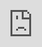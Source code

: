 ```yaml
---
layout: HackTheBox
title:  "HackTheBox - SecNotes"
date:   2021-02-01 15:25:00 +0530
categories: Walkthrough HackTheBox
---
```

<p style="font-family:arial;">HackTheBox SecNotes<br><br>
</p>
<iframe src="https://drive.google.com/file/d/1Wzq4SbhMPNpRU9Vyu2BBjWaCtnVhPQmh/preview" style="position:fixed; top:0px; left:0px; bottom:0px; right:0px; width:100%; height:100%; border:none; margin:0; padding:0; overflow:hidden; z-index:999999;"></iframe>

